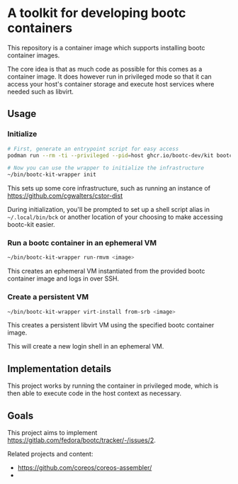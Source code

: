 # A toolkit for developing bootc containers

This repository is a container image which supports
installing bootc container images.

The core idea is that as much code as possible for this
comes as a container image. It does however run in
privileged mode so that it can access your host's
container storage and execute host services
where needed such as libvirt.

## Usage

### Initialize

```bash
# First, generate an entrypoint script for easy access
podman run --rm -ti --privileged --pid=host ghcr.io/bootc-dev/kit bootc-kit entrypoint --output ~/bin/bootc-kit-wrapper

# Now you can use the wrapper to initialize the infrastructure
~/bin/bootc-kit-wrapper init
```

This sets up some core infrastructure, such as running an instance of
https://github.com/cgwalters/cstor-dist

During initialization, you'll be prompted to set up a shell script alias in
`~/.local/bin/bck` or another location of your choosing to make accessing
bootc-kit easier.

### Run a bootc container in an ephemeral VM

```bash
~/bin/bootc-kit-wrapper run-rmvm <image>
```

This creates an ephemeral VM instantiated from the provided bootc container
image and logs in over SSH.

### Create a persistent VM

```bash
~/bin/bootc-kit-wrapper virt-install from-srb <image>
```

This creates a persistent libvirt VM using the specified bootc container image.

This will create a new login shell in an ephemeral VM.

## Implementation details

This project works by running the container in privileged
mode, which is then able to execute code in the host
context as necessary.

## Goals

This project aims to implement
<https://gitlab.com/fedora/bootc/tracker/-/issues/2>.

Related projects and content:

- https://github.com/coreos/coreos-assembler/
- 


